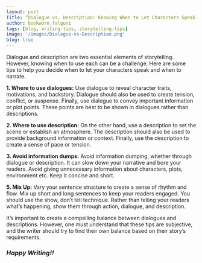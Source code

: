 ```yaml
---
layout: post
Title: “Dialogue vs. Description: Knowing When to Let Characters Speak and When to Narrate ”
author: bookworm_falguni
tags: [blog, writing-tips, storytelling-tips]
image: '/images/Dialogue-vs-Description.png'
blog: true
---
```

Dialogue and description are two essential elements of storytelling. However, knowing when to use each can be a challenge. Here are some tips to help you decide when to let your characters speak and when to narrate.

**1. Where to use dialogues:**
Use dialogue to reveal character traits, motivations, and backstory. Dialogue should also be used to create tension, conflict, or suspense. Finally, use dialogue to convey important information or plot points. These points are best to be shown in dialogues rather than descriptions.

**2. Where to use description:**
On the other hand, use a description to set the scene or establish an atmosphere. The description should also be used to provide background information or context. Finally, use the description to create a sense of pace or tension.

**3. Avoid information dumps:**
Avoid information dumping, whether through dialogue or description. It can slow down your narrative and bore your readers. Avoid giving unnecessary information about characters, plots, environment etc. Keep it concise and short.

**5. Mix Up:**
Vary your sentence structure to create a sense of rhythm and flow. Mix up short and long sentences to keep your readers engaged. You should use the show, don’t tell technique. Rather than telling your readers what’s happening, show them through action, dialogue, and description.

It’s important to create a compelling balance between dialogues and descriptions. However, one must understand that these tips are subjective, and the writer should try to find their own balance based on their story’s requirements.

### ***Happy Writing!!***
